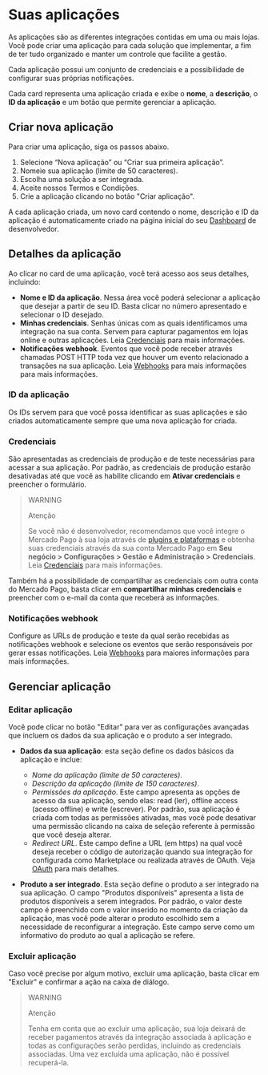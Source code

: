 # Suas aplicações

As aplicações são as diferentes integrações contidas em uma ou mais lojas. Você pode criar uma aplicação para cada solução que implementar, a fim de ter tudo organizado e manter um controle que facilite a gestão.

Cada aplicação possui um conjunto de credenciais e a possibilidade de configurar suas próprias notificações. 

Cada card representa uma aplicação criada e exibe o **nome**, a **descrição**, o **ID da aplicação** e um botão que permite gerenciar a aplicação.

## Criar nova aplicação

Para criar uma aplicação, siga os passos abaixo.

1. Selecione “Nova aplicação” ou “Criar sua primeira aplicação”.
2. Nomeie sua aplicação (limite de 50 caracteres).
3. Escolha uma solução a ser integrada.
4. Aceite nossos Termos e Condições.
5. Crie a aplicação clicando no botão "Criar aplicação".

A cada aplicação criada, um novo card contendo o nome, descrição e ID da aplicação é automaticamente criado na página inicial do seu [Dashboard](https://www.mercadopago[FAKER][URL][DOMAIN]/developers/dashboard) de desenvolvedor.

## Detalhes da aplicação

Ao clicar no card de uma aplicação, você terá acesso aos seus detalhes, incluindo:

* **Nome e ID da aplicação**. Nessa área você poderá selecionar a aplicação que desejar a partir de seu ID. Basta clicar no número apresentado e selecionar o ID desejado.
* **Minhas credenciais**. Senhas únicas com as quais identificamos uma integração na sua conta. Servem para capturar pagamentos em lojas online e outras aplicações. Leia [Credenciais](https://www.mercadopago[FAKER][URL][DOMAIN]/developers/pt/guides/resources/credentials) para mais informações.
* **Notificações webhook**. Eventos que você pode receber através chamadas POST HTTP toda vez que houver um evento relacionado a transações na sua aplicação. Leia [Webhooks](https://www.mercadopago[FAKER][URL][DOMAIN]/developers/pt/guides/notifications/webhooks) para mais informações para mais informações.

### ID da aplicação
Os IDs servem para que você possa identificar as suas aplicações e são criados automaticamente sempre que uma nova aplicação for criada.

### Credenciais
São apresentadas as credenciais de produção e de teste necessárias para acessar a sua aplicação. Por padrão, as credenciais de produção estarão desativadas até que você as habilite clicando em **Ativar credenciais** e preencher o formulário.

> WARNING
>
> Atenção
>
> Se você não é desenvolvedor, recomendamos que você integre o Mercado Pago à sua loja através de [plugins e plataformas](https://www.mercadopago[FAKER][URL][DOMAIN]/developers/pt/gguides/plugins) e obtenha suas credenciais através da sua conta Mercado Pago em **Seu negócio > Configurações > Gestão e Administração > Credenciais**. Leia [Credenciais](https://www.mercadopago[FAKER][URL][DOMAIN]/developers/pt/guides/resources/credentials) para mais informações.

Também há a possibilidade de compartilhar as credenciais com outra conta do Mercado Pago, basta clicar em **compartilhar minhas credenciais** e preencher com o e-mail da conta que receberá as informações. 

### Notificações webhook
Configure as URLs de produção e teste da qual serão recebidas as notificações webhook e selecione os eventos que serão responsáveis por gerar essas notificações. Leia [Webhooks](https://www.mercadopago[FAKER][URL][DOMAIN]/developers/pt/guides/notifications/webhooks) para maiores informações para mais informações.

## Gerenciar aplicação

### Editar aplicação
Você pode clicar no botão "Editar" para ver as configurações avançadas que incluem os dados da sua aplicação e o produto a ser integrado.

* **Dados da sua aplicação**: esta seção define os dados básicos da aplicação e inclue:

  - *Nome da aplicação (limite de 50 caracteres)*.
  - *Descrição da aplicação (limite de 150 caracteres)*.
  - *Permissões da aplicação*. Este campo apresenta as opções de acesso da sua aplicação, sendo elas: read (ler), offline access (acesso offline) e write (escrever). Por padrão, sua aplicação é criada com todas as permissões ativadas, mas você pode desativar uma permissão clicando na caixa de seleção referente à permissão que você deseja alterar. 
  - *Redirect URL*. Este campo define a URL (em https) na qual você deseja receber o código de autorização quando sua integração for configurada como Marketplace ou realizada através de OAuth. Veja [OAuth](https://www.mercadopago[FAKER][URL][DOMAIN]/developers/pt/guides/security/oauth/introduction) para mais detalhes.

* **Produto a ser integrado**. Esta seção define o produto a ser integrado na sua aplicação. O campo "Produtos disponíveis" apresenta a lista de produtos disponíveis a serem integrados. Por padrão, o valor deste campo é preenchido com o valor inserido no momento da criação da aplicação, mas você pode alterar o produto escolhido sem a necessidade de reconfigurar a integração. Este campo serve como um informativo do produto ao qual a aplicação se refere.

### Excluir aplicação
Caso você precise por algum motivo, excluir uma aplicação, basta clicar em "Excluir" e confirmar a ação na caixa de diálogo. 

> WARNING
>
> Atenção
>
> Tenha em conta que ao excluir uma aplicação, sua loja deixará de receber pagamentos através da integração associada à aplicação e todas as configurações serão perdidas, incluindo as credenciais associadas. Uma vez excluída uma aplicação, não é possível recuperá-la.
